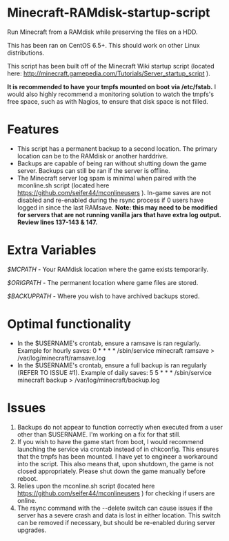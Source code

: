 # Minecraft-RAMdisk-startup-script
Run Minecraft from a RAMdisk while preserving the files on a HDD.

This has been ran on CentOS 6.5+. This should work on other Linux distributions.

This script has been built off of the Minecraft Wiki startup script (located here: http://minecraft.gamepedia.com/Tutorials/Server_startup_script ).

**It is recommended to have your tmpfs mounted on boot via /etc/fstab.** I would also highly recommend a monitoring solution to watch the tmpfs's free space, such as with Nagios, to ensure that disk space is not filled.

# Features
* This script has a permanent backup to a second location. The primary location can be to the RAMdisk or another harddrive.
* Backups are capable of being ran without shutting down the game server. Backups can still be ran if the server is offline.
* The Minecraft server log spam is minimal when paired with the mconline.sh script (located here https://github.com/seifer44/mconlineusers ). In-game saves are not disabled and re-enabled during the rsync process if 0 users have logged in since the last RAMsave. **Note: this may need to be modified for servers that are not running vanilla jars that have extra log output. Review lines 137-143 & 147.**

# Extra Variables

*$MCPATH* - Your RAMdisk location where the game exists temporarily.

*$ORIGPATH* - The permanent location where game files are stored.

*$BACKUPPATH* - Where you wish to have archived backups stored.

# Optimal functionality
* In the $USERNAME's crontab, ensure a ramsave is ran regularly. Example for hourly saves:
  0 * * * * /sbin/service minecraft ramsave > /var/log/minecraft/ramsave.log
* In the $USERNAME's crontab, ensure a full backup is ran regularly (REFER TO ISSUE #1). Example of daily saves:
  5 5 * * * /sbin/service minecraft backup > /var/log/minecraft/backup.log

# Issues
1. Backups do not appear to function correctly when executed from a user other than $USERNAME. I'm working on a fix for that still.
2. If you wish to have the game start from boot, I would recommend launching the service via crontab instead of in chkconfig. This ensures that the tmpfs has been mounted. I have yet to engineer a workaround into the script. This also means that, upon shutdown, the game is not closed appropriately. Please shut down the game manually before reboot.
3. Relies upon the mconline.sh script (located here https://github.com/seifer44/mconlineusers ) for checking if users are online.
4. The rsync command with the --delete switch can cause issues if the server has a severe crash and data is lost in either location. This switch can be removed if necessary, but should be re-enabled during server upgrades.
